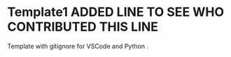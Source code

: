 # Template1 ADDED LINE TO SEE WHO CONTRIBUTED THIS LINE

Template with gitignore for VSCode and Python .

